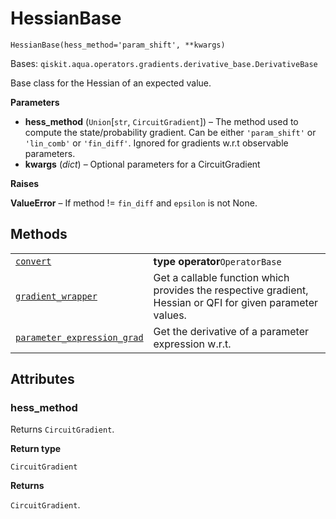 # HessianBase

<span id="undefined" />

`HessianBase(hess_method='param_shift', **kwargs)`

Bases: `qiskit.aqua.operators.gradients.derivative_base.DerivativeBase`

Base class for the Hessian of an expected value.

**Parameters**

*   **hess\_method** (`Union`\[`str`, `CircuitGradient`]) – The method used to compute the state/probability gradient. Can be either `'param_shift'` or `'lin_comb'` or `'fin_diff'`. Ignored for gradients w\.r.t observable parameters.
*   **kwargs** (*dict*) – Optional parameters for a CircuitGradient

**Raises**

**ValueError** – If method != `fin_diff` and `epsilon` is not None.

## Methods

|                                                                                                                                                                                                                                                    |                                                                                                            |
| -------------------------------------------------------------------------------------------------------------------------------------------------------------------------------------------------------------------------------------------------- | ---------------------------------------------------------------------------------------------------------- |
| [`convert`](qiskit.aqua.operators.gradients.HessianBase.convert#qiskit.aqua.operators.gradients.HessianBase.convert "qiskit.aqua.operators.gradients.HessianBase.convert")                                                                         | **type operator**`OperatorBase`                                                                            |
| [`gradient_wrapper`](qiskit.aqua.operators.gradients.HessianBase.gradient_wrapper#qiskit.aqua.operators.gradients.HessianBase.gradient_wrapper "qiskit.aqua.operators.gradients.HessianBase.gradient_wrapper")                                     | Get a callable function which provides the respective gradient, Hessian or QFI for given parameter values. |
| [`parameter_expression_grad`](qiskit.aqua.operators.gradients.HessianBase.parameter_expression_grad#qiskit.aqua.operators.gradients.HessianBase.parameter_expression_grad "qiskit.aqua.operators.gradients.HessianBase.parameter_expression_grad") | Get the derivative of a parameter expression w\.r.t.                                                       |

## Attributes

<span id="undefined" />

### hess\_method

Returns `CircuitGradient`.

**Return type**

`CircuitGradient`

**Returns**

`CircuitGradient`.
